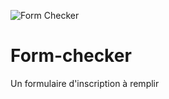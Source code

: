 ![Form Checker](https://user-images.githubusercontent.com/65620947/133142688-79813f67-d8f9-4072-a1e7-2e199cd6b1b5.png)
# Form-checker
Un formulaire d'inscription à remplir
